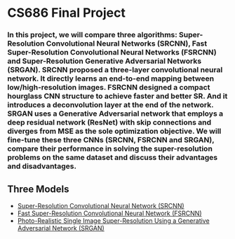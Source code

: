 # CS686 Final Project 

### In this project, we will compare three algorithms: Super-Resolution Convolutional Neural Networks (SRCNN), Fast Super-Resolution Convolutional Neural Networks (FSRCNN) and Super-Resolution Generative Adversarial Networks (SRGAN). SRCNN proposed a three-layer convolutional neural network. It directly learns an end-to-end mapping between low/high-resolution images. FSRCNN designed a compact hourglass CNN structure to achieve faster and better SR. And it introduces a deconvolution layer at the end of the network. SRGAN uses a Generative Adversarial network that employs a deep residual network (ResNet) with skip connections and diverges from MSE as the sole optimization objective. We will fine-tune these three CNNs (SRCNN, FSRCNN and SRGAN), compare their performance in solving the super-resolution problems on the same dataset and discuss their advantages and disadvantages.


## Three Models
-  [Super-Resolution Convolutional Neural Network (SRCNN)](https://arxiv.org/abs/1501.00092)
-  [Fast Super-Resolution Convolutional Neural Network (FSRCNN)](https://arxiv.org/abs/1608.00367)
-  [Photo-Realistic Single Image Super-Resolution Using a Generative Adversarial Network (SRGAN)](https://arxiv.org/abs/1609.04802)
